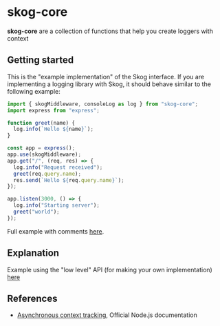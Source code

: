 # skog-core

**skog-core** are a collection of functions that help you create loggers with context

## Getting started

This is the "example implementation" of the Skog interface. If you are implementing a logging library with Skog, it should behave similar to the following example:

```js
import { skogMiddleware, consoleLog as log } from "skog-core";
import express from "express";

function greet(name) {
  log.info(`Hello ${name}`);
}

const app = express();
app.use(skogMiddleware);
app.get("/", (req, res) => {
  log.info("Request received");
  greet(req.query.name);
  res.send(`Hello ${req.query.name}`);
});

app.listen(3000, () => {
  log.info("Starting server");
  greet("world");
});
```

Full example with comments [here](./examples/00-express.mjs).

## Explanation

Example using the "low level" API (for making your own implementation) [here](./examples//01-lowLevel.mjs)

## References

- [Asynchronous context tracking](https://nodejs.org/api/async_context.html), Official Node.js documentation
